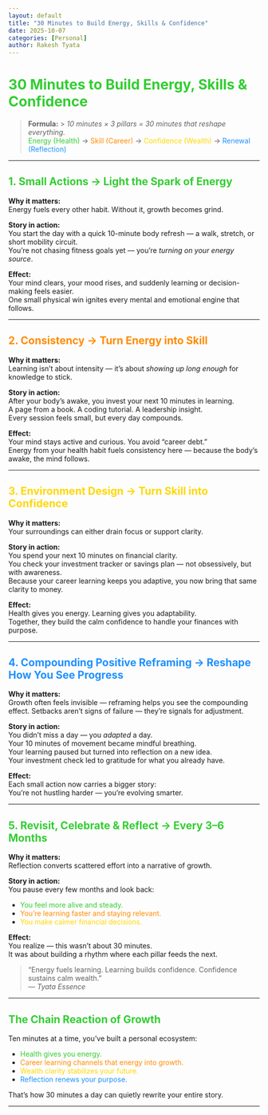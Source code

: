 ```yaml
---
layout: default
title: "30 Minutes to Build Energy, Skills & Confidence"
date: 2025-10-07
categories: [Personal]
author: Rakesh Tyata
---
```


# <span style="color:#32CD32;">30 Minutes to Build Energy, Skills & Confidence</span>

> **Formula:** > _10 minutes × 3 pillars = 30 minutes that reshape everything._  
> <span style="color:#32CD32;">Energy (Health)</span> → <span style="color:#FF8C00;">Skill (Career)</span> → <span style="color:#FFD700;">Confidence (Wealth)</span> → <span style="color:#1E90FF;">Renewal (Reflection)</span>

---

## <span style="color:#32CD32;">1. Small Actions → Light the Spark of Energy</span>

**Why it matters:**  
Energy fuels every other habit. Without it, growth becomes grind.

**Story in action:**  
You start the day with a quick 10-minute body refresh — a walk, stretch, or short mobility circuit.  
You’re not chasing fitness goals yet — you’re <em>turning on your energy source</em>.

**Effect:**  
Your mind clears, your mood rises, and suddenly learning or decision-making feels easier.  
One small physical win ignites every mental and emotional engine that follows.

---

## <span style="color:#FF8C00;">2. Consistency → Turn Energy into Skill</span>

**Why it matters:**  
Learning isn’t about intensity — it’s about <em>showing up long enough</em> for knowledge to stick.

**Story in action:**  
After your body’s awake, you invest your next 10 minutes in learning.  
A page from a book. A coding tutorial. A leadership insight.  
Every session feels small, but every day compounds.

**Effect:**  
Your mind stays active and curious. You avoid “career debt.”  
Energy from your health habit fuels consistency here — because the body’s awake, the mind follows.

---

## <span style="color:#FFD700;">3. Environment Design → Turn Skill into Confidence</span>

**Why it matters:**  
Your surroundings can either drain focus or support clarity.

**Story in action:**  
You spend your next 10 minutes on financial clarity.  
You check your investment tracker or savings plan — not obsessively, but with awareness.  
Because your career learning keeps you adaptive, you now bring that same clarity to money.

**Effect:**  
Health gives you energy. Learning gives you adaptability.  
Together, they build the calm confidence to handle your finances with purpose.

---

## <span style="color:#1E90FF;">4. Compounding Positive Reframing → Reshape How You See Progress</span>

**Why it matters:**  
Growth often feels invisible — reframing helps you see the compounding effect. Setbacks aren’t signs of failure — they’re signals for adjustment.

**Story in action:**  
You didn’t miss a day — you <em>adapted</em> a day.  
Your 10 minutes of movement became mindful breathing.  
Your learning paused but turned into reflection on a new idea.  
Your investment check led to gratitude for what you already have.

**Effect:**  
Each small action now carries a bigger story:  
You’re not hustling harder — you’re evolving smarter.

---

## <span style="color:#32CD32;">5. Revisit, Celebrate & Reflect → Every 3–6 Months</span>

**Why it matters:**  
Reflection converts scattered effort into a narrative of growth.

**Story in action:**  
You pause every few months and look back:

- <span style="color:#32CD32;">You feel more alive and steady.</span>
- <span style="color:#FF8C00;">You’re learning faster and staying relevant.</span>
- <span style="color:#FFD700;">You make calmer financial decisions.</span>

**Effect:**  
You realize — this wasn’t about 30 minutes.  
It was about building a rhythm where each pillar feeds the next.

> “Energy fuels learning. Learning builds confidence. Confidence sustains calm wealth.”  
> — _Tyata Essence_

---

## <span style="color:#32CD32;">The Chain Reaction of Growth</span>

Ten minutes at a time, you’ve built a personal ecosystem:

- <span style="color:#32CD32;">Health gives you energy.</span>
- <span style="color:#FF8C00;">Career learning channels that energy into growth.</span>
- <span style="color:#FFD700;">Wealth clarity stabilizes your future.</span>
- <span style="color:#1E90FF;">Reflection renews your purpose.</span>

That’s how 30 minutes a day can quietly rewrite your entire story.

---
